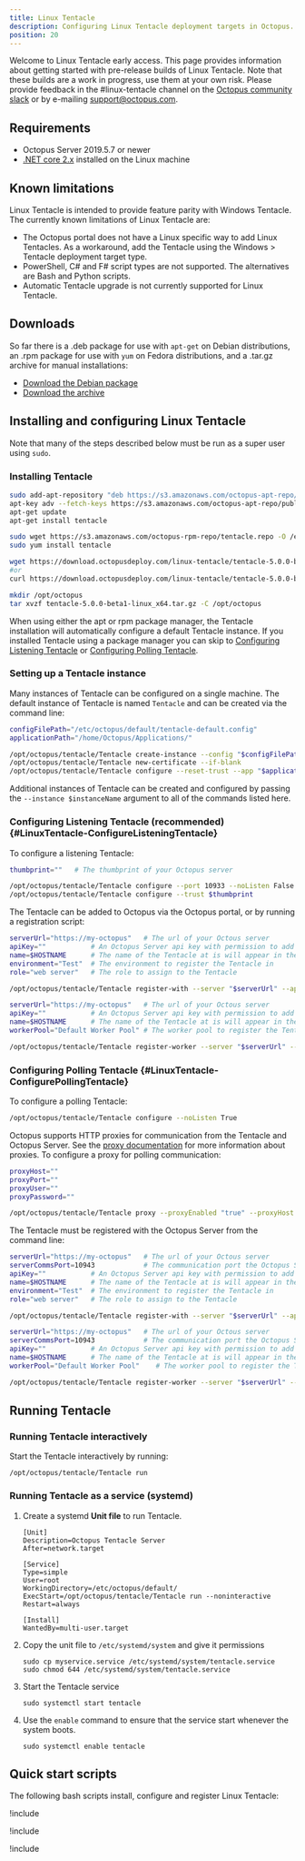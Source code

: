 ```yaml
---
title: Linux Tentacle
description: Configuring Linux Tentacle deployment targets in Octopus.
position: 20
---
```


Welcome to Linux Tentacle early access. This page provides information about getting started with pre-release builds of Linux Tentacle. Note that these builds are a work in progress, use them at your own risk. Please provide feedback in the #linux-tentacle channel on the [Octopus community slack](https://octopus.com/slack) or by e-mailing support@octopus.com.

## Requirements
- Octopus Server 2019.5.7 or newer
- [.NET core 2.x](https://docs.microsoft.com/en-us/dotnet/core/linux-prerequisites?tabs=netcore2x) installed on the Linux machine

## Known limitations
Linux Tentacle is intended to provide feature parity with Windows Tentacle. The currently known limitations of Linux Tentacle are:

- The Octopus portal does not have a Linux specific way to add Linux Tentacles. As a workaround, add the Tentacle using the Windows > Tentacle deployment target type.
- PowerShell, C# and F# script types are not supported. The alternatives are Bash and Python scripts.
- Automatic Tentacle upgrade is not currently supported for Linux Tentacle.

## Downloads

So far there is a .deb package for use with `apt-get` on Debian distributions, an .rpm package for use with `yum` on Fedora distributions, and a .tar.gz archive for manual installations:

- [Download the Debian package](https://download.octopusdeploy.com/linux-tentacle/tentacle-5.0.0-beta1-amd64.deb)
- [Download the archive](https://download.octopusdeploy.com/linux-tentacle/tentacle-5.0.0-beta1-linux_x64.tar.gz)

## Installing and configuring Linux Tentacle
Note that many of the steps described below must be run as a super user using `sudo`.

### Installing Tentacle
```bash Debian/Ubuntu repository
sudo add-apt-repository "deb https://s3.amazonaws.com/octopus-apt-repo/ stretch main"
apt-key adv --fetch-keys https://s3.amazonaws.com/octopus-apt-repo/public.key
apt-get update
apt-get install tentacle
```

```bash CentOS/Fedora repository
sudo wget https://s3.amazonaws.com/octopus-rpm-repo/tentacle.repo -O /etc/yum.repos.d/tentacle.repo
sudo yum install tentacle
```

```bash Archive
wget https://download.octopusdeploy.com/linux-tentacle/tentacle-5.0.0-beta1-linux_x64.tar.gz
#or
curl https://download.octopusdeploy.com/linux-tentacle/tentacle-5.0.0-beta1-linux_x64.tar.gz --output tentacle-5.0.0-beta1-linux_x64.tar.gz

mkdir /opt/octopus
tar xvzf tentacle-5.0.0-beta1-linux_x64.tar.gz -C /opt/octopus
```

When using either the apt or rpm package manager, the Tentacle installation will automatically configure a default Tentacle instance. If you installed Tentacle using a package manager you can skip to [Configuring Listening Tentacle](#LinuxTentacle-ConfigureListeningTentacle) or [Configuring Polling Tentacle](#LinuxTentacle-ConfigurePollingTentacle).

### Setting up a Tentacle instance
Many instances of Tentacle can be configured on a single machine. The default instance of Tentacle is named `Tentacle` and can be created via the command line:

```bash
configFilePath="/etc/octopus/default/tentacle-default.config"
applicationPath="/home/Octopus/Applications/"

/opt/octopus/tentacle/Tentacle create-instance --config "$configFilePath"
/opt/octopus/tentacle/Tentacle new-certificate --if-blank
/opt/octopus/tentacle/Tentacle configure --reset-trust --app "$applicationPath"
```

Additional instances of Tentacle can be created and configured by passing the `--instance $instanceName` argument to all of the commands listed here.

### Configuring Listening Tentacle (recommended) {#LinuxTentacle-ConfigureListeningTentacle}
To configure a listening Tentacle:

```bash
thumbprint=""   # The thumbprint of your Octopus server

/opt/octopus/tentacle/Tentacle configure --port 10933 --noListen False
/opt/octopus/tentacle/Tentacle configure --trust $thumbprint
```

The Tentacle can be added to Octopus via the Octopus portal, or by running a registration script:

```bash Register deployment target
serverUrl="https://my-octopus"   # The url of your Octous server
apiKey=""           # An Octopus Server api key with permission to add machines
name=$HOSTNAME      # The name of the Tentacle at is will appear in the Octopus portal
environment="Test"  # The environment to register the Tentacle in
role="web server"   # The role to assign to the Tentacle

/opt/octopus/tentacle/Tentacle register-with --server "$serverUrl" --apiKey "$apiKey" --name "$name" --env "$environment" --role "$role"
```

```bash Register worker
serverUrl="https://my-octopus"   # The url of your Octous server
apiKey=""           # An Octopus Server api key with permission to add machines
name=$HOSTNAME      # The name of the Tentacle at is will appear in the Octopus portal
workerPool="Default Worker Pool" # The worker pool to register the Tentacle in

/opt/octopus/tentacle/Tentacle register-worker --server "$serverUrl" --apiKey "$apiKey" --name "$name" --workerPool "$workerPool"
```

### Configuring Polling Tentacle {#LinuxTentacle-ConfigurePollingTentacle}
To configure a polling Tentacle:

```bash
/opt/octopus/tentacle/Tentacle configure --noListen True
```

Octopus supports HTTP proxies for communication from the Tentacle and Octopus Server. See the [proxy documentation](/docs/infrastructure/deployment-targets/proxy-support.md) for more information about proxies. To configure a proxy for polling communication:

```bash
proxyHost=""
proxyPort=""
proxyUser=""
proxyPassword=""

/opt/octopus/tentacle/Tentacle proxy --proxyEnabled "true" --proxyHost "$proxyHost" --proxyPort "$proxyPort" --proxyUsername "$proxyUser" --proxyPassword "$proxyPassword"
```

The Tentacle must be registered with the Octopus Server from the command line:

```bash Register deployment target
serverUrl="https://my-octopus"   # The url of your Octous server
serverCommsPort=10943            # The communication port the Octopus Server is listening on (10943 by default)
apiKey=""           # An Octopus Server api key with permission to add machines
name=$HOSTNAME      # The name of the Tentacle at is will appear in the Octopus portal
environment="Test"  # The environment to register the Tentacle in
role="web server"   # The role to assign to the Tentacle

/opt/octopus/tentacle/Tentacle register-with --server "$serverUrl" --apiKey "$apiKey" --name "$name" --env "$environment" --role "$role" --comms-style "TentacleActive" --server-comms-port $serverCommsPort
```

```bash Register worker
serverUrl="https://my-octopus"   # The url of your Octous server
serverCommsPort=10943            # The communication port the Octopus Server is listening on (10943 by default)
apiKey=""           # An Octopus Server api key with permission to add machines
name=$HOSTNAME      # The name of the Tentacle at is will appear in the Octopus portal
workerPool="Default Worker Pool"    # The worker pool to register the Tentacle in

/opt/octopus/tentacle/Tentacle register-worker --server "$serverUrl" --apiKey "$apiKey" --name "$name" --workerPool "$workerPool" --comms-style "TentacleActive" --server-comms-port $serverCommsPort
```

## Running Tentacle

### Running Tentacle interactively
Start the Tentacle interactively by running:

```
/opt/octopus/tentacle/Tentacle run
```

### Running Tentacle as a service (systemd)
1. Create a systemd **Unit file** to run Tentacle.
    ```
    [Unit]
    Description=Octopus Tentacle Server
    After=network.target

    [Service]
    Type=simple
    User=root
    WorkingDirectory=/etc/octopus/default/
    ExecStart=/opt/octopus/tentacle/Tentacle run --noninteractive
    Restart=always

    [Install]
    WantedBy=multi-user.target
    ```

2. Copy the unit file to `/etc/systemd/system` and give it permissions
    ```
    sudo cp myservice.service /etc/systemd/system/tentacle.service
    sudo chmod 644 /etc/systemd/system/tentacle.service
    ```

3. Start the Tentacle service
    ```
    sudo systemctl start tentacle
    ```

4. Use the `enable` command to ensure that the service start whenever the system boots.
    ```
    sudo systemctl enable tentacle
    ```


## Quick start scripts
The following bash scripts install, configure and register Linux Tentacle:

!include <quickstart-debian>

!include <quickstart-fedora>

!include <quickstart-archive>